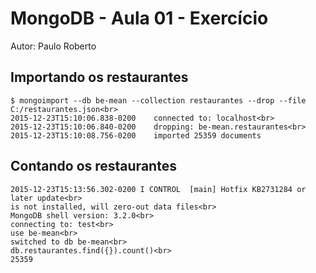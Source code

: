 # MongoDB - Aula 01 - Exercício
Autor: Paulo Roberto

## Importando os restaurantes
```
$ mongoimport --db be-mean --collection restaurantes --drop --file C:/restaurantes.json<br>
2015-12-23T15:10:06.838-0200    connected to: localhost<br>
2015-12-23T15:10:06.840-0200    dropping: be-mean.restaurantes<br>
2015-12-23T15:10:08.756-0200    imported 25359 documents
```
## Contando os restaurantes
```
2015-12-23T15:13:56.302-0200 I CONTROL  [main] Hotfix KB2731284 or later update<br>
is not installed, will zero-out data files<br>
MongoDB shell version: 3.2.0<br>
connecting to: test<br>
use be-mean<br>
switched to db be-mean<br>
db.restaurantes.find({}).count()<br>
25359
```
